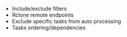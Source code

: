 - Include/exclude filters
- Rclone remote endpoints
- Exclude specific tasks from auto processing
- Tasks ordering/dependencies